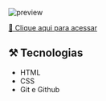 ![preview](./)




[ 🔗 Clique aqui para acessar](https://cosmic-boba-0cf819.netlify.app/)




## ⚒️ Tecnologias 

- HTML
- CSS
- Git e Github

